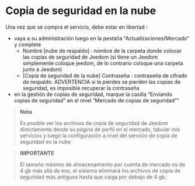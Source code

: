 # Copia de seguridad en la nube

Una vez que se compra el servicio, debe estar en libertad : 

- vaya a su administración luego en la pestaña “Actualizaciones/Mercado” y complete
  - Nombre [nube de respaldo] : nombre de la carpeta donde colocar las copias de seguridad de Jeedom (si tiene un Jeedom simplemente coloque jeedom, de lo contrario coloque una carpeta junto a Jeedom)
  - [Copia de seguridad de la nube] Contraseña : contraseña de cifrado de respaldo. ADVERTENCIA si la pierdes se pierden las copias de seguridad, es imposible recuperar la contraseña
- en la gestión de copias de seguridad, marque la casilla “Enviando copias de seguridad” en el nivel “Mercado de copias de seguridad”"

>**Nota**
>
>Es posible ver los archivos de copia de seguridad de Jeedom directamente desde su página de perfil en el mercado, tabular mis servicios y luego la configuración a nivel del servicio de copia de seguridad en la nube

>**IMPORTANTE**
>
>El tamaño máximo de almacenamiento por cuenta de mercado es de 4 gb más allá de eso, el sistema eliminará los archivos de copia de seguridad más antiguos hasta que caiga por debajo de 4 gb.
